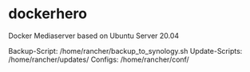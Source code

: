 # dockerhero
Docker Mediaserver based on Ubuntu Server 20.04

Backup-Script: /home/rancher/backup_to_synology.sh
Update-Scripts: /home/rancher/updates/
Configs: /home/rancher/conf/
